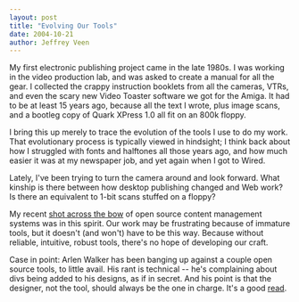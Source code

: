 ```yaml
--- 
layout: post
title: "Evolving Our Tools"
date: 2004-10-21
author: Jeffrey Veen
---
```

My first electronic publishing project came in the late 1980s. I was working in the video production lab, and was asked to create a manual for all the gear. I collected the crappy instruction booklets from all the cameras, VTRs, and even the scary new Video Toaster software we got for the Amiga. It had to be at least 15 years ago, because all the text I wrote, plus image scans, and a bootleg copy of Quark XPress 1.0 all fit on an 800k floppy.

I bring this up merely to trace the evolution of the tools I use to do my work. That evolutionary process is typically viewed in hindsight; I think back about how I struggled with fonts and halftones all those years ago, and how much easier it was at my newspaper job, and yet again when I got to Wired.

Lately, I've been trying to turn the camera around and look forward. What kinship is there between how desktop publishing changed and Web work? Is there an equivalent to 1-bit scans stuffed on a floppy?

My recent <a href="http://www.veen.com/jeff/archives/000622.html">shot across the bow</a> of open source content management systems was in this spirit. Our work may be frustrating because of immature tools, but it doesn't (and won't) have to be this way. Because without reliable, intuitive, robust tools, there's no hope of developing our craft.

Case in point: Arlen Walker has been banging up against a couple open source tools, to little avail. His rant is technical -- he's complaining about divs being added to his designs, as if in secret. And his point is that the designer, not the tool, should always be the one in charge. It's a good <a href="http://arlen.f2o.org/archives/2004/10/19/content-content-whos-got-the-content/">read</a>.


&#8203;